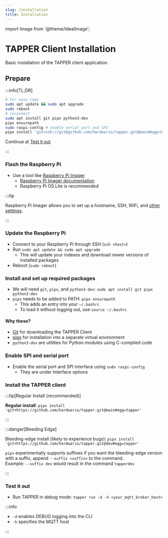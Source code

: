 ```yaml
---
slug: /installation
title: Installation
---
```


import Image from '@theme/IdealImage';

# TAPPER Client Installation

Basic installation of the TAPPER client application.

## Prepare

:::info[TL;DR]

```bash
# For easy copy
sudo apt update && sudo apt upgrade
sudo reboot
# reconnect
sudo apt install git pipx python3-dev
pipx ensurepath
sudo raspi-config # enable serial port and SPI
pipx install 'git+ssh://git@github.com/hardwario/tapper.git@main#egg=tapper' # stable
```

Continue at [Test it out](#test-it-out)

:::

### Flash the Raspberry Pi

- Use a tool like [Raspberry Pi Imager](https://github.com/raspberrypi/rpi-imager)
  - [Raspberry Pi Imager documentation](https://www.raspberrypi.com/documentation/computers/getting-started.html#raspberry-pi-imager)
  - Raspberry Pi OS Lite is recommended

:::tip

Raspberry Pi Imager allows you to set up a hostname, SSH, WiFi, and [other settings](https://www.raspberrypi.com/documentation/computers/getting-started.html#advanced-options).

:::

### Update the Raspberry Pi

- Connect to your Raspberry Pi through SSH (`ssh <host>`)
- Run `sudo apt update && sudo apt upgrade`
  - This will update your indexes and download newer versions of installed packages
- Reboot (`sudo reboot`)

### Install and set up required packages

- We will need `git`, `pipx`, and `python3-dev`: `sudo apt install git pipx python3-dev`
- `pipx` needs to be added to PATH: `pipx ensurepath`
  - This adds an entry into your `~/.bashrc`
  - To load it without logging out, use `source ~/.bashrc`

#### Why these?

- [Git](https://en.wikipedia.org/wiki/Git) for downloading the TAPPER Client
- [pipx](https://pipx.pypa.io/stable/) for installation into a separate virtual environment
- `python3-dev` are utilities for Python modules using C-compiled code

### Enable SPI and serial port

- Enable the serial port and SPI interface using `sudo raspi-config`
  - They are under Interface options

### Install the TAPPER client

:::tip[Regular Install (recommended)]

**Regular install**: `pipx install 'git+https://github.com/hardwario/tapper.git@main#egg=tapper'`

:::

:::danger[Bleeding Edge]

Bleeding-edge install (likely to experience bugs): `pipx install 'git+https://github.com/hardwario/tapper.git@dev#egg=tapper'`

`pipx` experimentally supports suffixes if you want the bleeding-edge version with a suffix, append `--suffix <suffix>` to the command.  
Example: `--suffix dev` would result in the command `tapperdev`

:::

### Test it out

- Run TAPPER in debug mode: `tapper run -d -h <your_mqtt_broker_host>`

:::info

- `-d` enables DEBUG logging into the CLI
- `-h` specifies the MQTT host

:::
